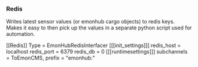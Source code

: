 ### Redis

Writes latest sensor values (or emonhub cargo objects) to redis keys. Makes it easy to then pick up the values in a separate python script used for automation.

[[Redis]]
    Type = EmonHubRedisInterfacer
    [[[init_settings]]]
        redis_host = localhost
        redis_port = 6379
        redis_db = 0
    [[[runtimesettings]]]
        subchannels = ToEmonCMS,
        prefix = "emonhub:"
